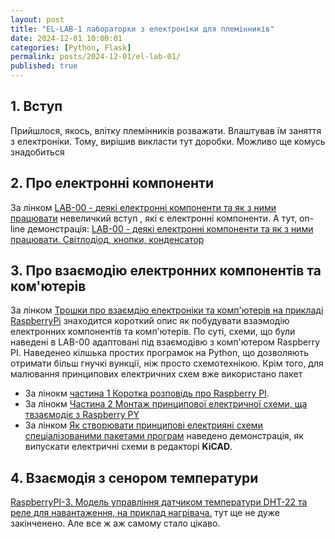 ```yaml
---
layout: post
title: "EL-LAB-1 лабораторки з електроніки для племінників"
date: 2024-12-01 10:00:01
categories: [Python, Flask]
permalink: posts/2024-12-01/el-lab-01/
published: true
---
```


<!-- TOC BEGIN -->

<!-- TOC END -->

## <a name="p1">1. Вступ</a>

Прийшлося, якось, влітку  племінників розважати. 
Влаштував їм заняття з електроніки. 
Тому, вирішив викласти тут доробки. Можливо ще комусь знадобиться

## <a name="p2">2. Про електронні компоненти</a>


За лінком [LAB-00 - деякі електронні компоненти та як з ними працювати](https://github.com/pavlo-shcherbukha/pi-labs/blob/main/lab-00/lab-00.md) невеличкий вступ , які є електронні компоненти. А тут, on-line  демонстрація: [LAB-00 - деякі електронні компоненти та як з ними працювати. Світлодіод, кнопки, конденсатор](https://www.youtube.com/watch?v=-R__US6QXoE)

 
## <a name="p3">3. Про взаємодію електронних компонентів та ком'ютерів</a>

За лінком [Трошки про взаємдію електроніки та комп'ютерів на прикладі RaspberryPi](https://github.com/pavlo-shcherbukha/pi-labs/blob/main/lab-01/lab-01.md) знаходится короткий опис як побудувати взаэмодію електронних компонентів та комп'ютерів. По суті, схеми, що були наведені в LAB-00  адаптовані під взаємодівю з комп'ютером Raspberry PI. Наведенео кілшька простих програмок на Python,  що дозволяють отримати більш гнучкі вункції, ніж просто схемотехнікою.
Крім того, для малювання принципових електричних схем вже використано пакет 


- За лінокм [частина 1 Коротка розповідь про Raspberry PI](https://youtu.be/drOBiFnOkPc).
- За лінокм [Частина 2 Монтаж принципової електричної схеми, ща твзаємодіє з Raspberry PY](https://youtu.be/LXMmQ7u6KEg)
- За лінком [Як створювати принципові електрияні схеми спеціалізованими пакетами програм](https://youtu.be/LqmQTykrSpU) наведено демонстрація, як випускати електричні схеми в редакторі **KiCAD**.

## <a name="p4">4. Взаємодія з сенором температури</a>

[RaspberryPI-3. Модель управління датчиком температури DHT-22  та реле   для  навантаження, на приклад нагрівача.](https://youtu.be/LzVbHsm8Tzc)
тут ще не дуже закінченено. Але все ж аж самому стало цікаво.